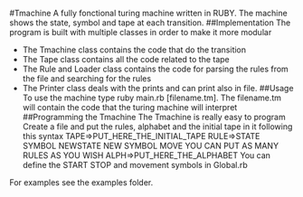 #Tmachine
A fully fonctional turing machine written in RUBY. The machine shows the state, symbol and tape  at each transition.
##Implementation
The program is built with multiple classes in order to make it more modular
* The Tmachine class contains the code that do the transition
* The Tape class contains all the code related to the tape
* The Rule and Loader class contains the code for parsing the rules from the file and searching for the rules
* The Printer class deals with the prints and can print also in file.
##Usage
To use the machine type ruby main.rb [filename.tm]. The filename.tm will contain the code that the turing machine will interpret
##Programming the Tmachine
The Tmachine is really easy to program
Create a file and put the rules, alphabet and the initial tape in it following this syntax
		TAPE=>PUT_HERE_THE_INITIAL_TAPE
		RULE=>STATE SYMBOL NEWSTATE NEW SYMBOL MOVE
			YOU CAN PUT AS MANY RULES AS YOU WISH
		ALPH=>PUT_HERE_THE_ALPHABET
You can define the START STOP and movement symbols in Global.rb

For examples see the examples folder.


